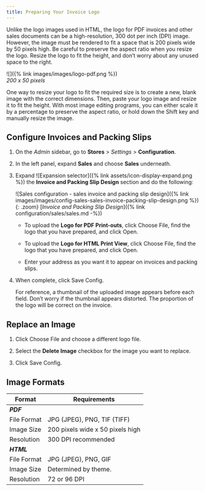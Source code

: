 ```yaml
---
title: Preparing Your Invoice Logo
---
```


Unlike the logo images used in HTML, the logo for PDF invoices and other sales documents can be a high-resolution, 300 dot per inch (DPI) image. However, the image must be rendered to fit a space that is 200 pixels wide by 50 pixels high. Be careful to preserve the aspect ratio when you resize the logo. Resize the logo to fit the height, and don’t worry about any unused space to the right.

![]({% link images/images/logo-pdf.png %})<br/>
_200 x 50 pixels_

One way to resize your logo to fit the required size is to create a new, blank image with the correct dimensions. Then, paste your logo image and resize it to fit the height. With most image editing programs, you can either scale it by a percentage to preserve the aspect ratio, or hold down the Shift key and manually resize the image.

## Configure Invoices and Packing Slips

1. On the _Admin_ sidebar, go to **Stores** > _Settings_ > **Configuration**.

1. In the left panel, expand **Sales** and choose **Sales** underneath.

1. Expand ![Expansion selector]({% link assets/icon-display-expand.png %}) the **Invoice and Packing Slip Design** section and do the following:

    ![Sales configuration - sales invoice and packing slip design]({% link images/images/config-sales-sales-invoice-packing-slip-design.png %}){: .zoom}
    [_Invoice and Packing Slip Design_]({% link configuration/sales/sales.md -%})

    - To upload the **Logo for PDF Print-outs**, click <span class="btn">Choose File</span>, find the logo that you have prepared, and click <span class="btn">Open</span>.

    - To upload the **Logo for HTML Print View**, click <span class="btn">Choose File</span>, find the logo that you have prepared, and click <span class="btn">Open</span>.

    - Enter your address as you want it to appear on invoices and packing slips.

1. When complete, click <span class="btn">Save Config</span>.

    For reference, a thumbnail of the uploaded image appears before each field. Don’t worry if the thumbnail appears distorted. The proportion of the logo will be correct on the invoice.

## Replace an Image

1. Click <span class="btn">Choose File</span> and choose a different logo file.

1. Select the **Delete Image** checkbox for the image you want to replace.

1. Click <span class="btn">Save Config</span>.

## Image Formats

|Format|Requirements|
|--- |--- |
|**_PDF_**||
|File Format|JPG (JPEG), PNG, TIF (TIFF)|
|Image Size|200 pixels wide x 50 pixels high|
|Resolution|300 DPI recommended|
|**_HTML_**||
|File Format|JPG (JPEG), PNG, GIF|
|Image Size|Determined by theme.|
|Resolution|72 or 96 DPI|
